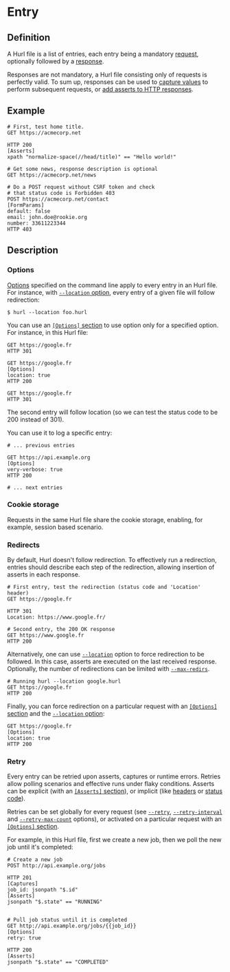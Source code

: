 # Entry

## Definition

A Hurl file is a list of entries, each entry being a mandatory [request], optionally followed by a [response].

Responses are not mandatory, a Hurl file consisting only of requests is perfectly valid. To sum up, responses can be used
to [capture values] to perform subsequent requests, or [add asserts to HTTP responses].

## Example

```hurl
# First, test home title.
GET https://acmecorp.net

HTTP 200
[Asserts]
xpath "normalize-space(//head/title)" == "Hello world!"

# Get some news, response description is optional
GET https://acmecorp.net/news

# Do a POST request without CSRF token and check
# that status code is Forbidden 403
POST https://acmecorp.net/contact
[FormParams]
default: false
email: john.doe@rookie.org
number: 33611223344
HTTP 403
```

## Description

### Options

[Options] specified on the command line apply to every entry in an Hurl file. For instance, with [`--location` option],
every entry of a given file will follow redirection:

```shell
$ hurl --location foo.hurl
```

You can use an [`[Options]` section][options] to use option only for a specified option. For instance, in this Hurl file:

```hurl
GET https://google.fr
HTTP 301

GET https://google.fr
[Options]
location: true
HTTP 200

GET https://google.fr
HTTP 301
```

The second entry will follow location (so we can test the status code to be 200 instead of 301).

You can use it to log a specific entry:

```hurl
# ... previous entries

GET https://api.example.org
[Options]
very-verbose: true
HTTP 200

# ... next entries
```

### Cookie storage

Requests in the same Hurl file share the cookie storage, enabling, for example, session based scenario.

### Redirects

By default, Hurl doesn't follow redirection. To effectively run a redirection, entries should describe each step
of the redirection, allowing insertion of asserts in each response.

```hurl
# First entry, test the redirection (status code and 'Location' header)
GET https://google.fr

HTTP 301
Location: https://www.google.fr/

# Second entry, the 200 OK response
GET https://www.google.fr
HTTP 200
```

Alternatively, one can use [`--location`] option to force redirection
to be followed. In this case, asserts are executed on the last received response. Optionally, the number of
redirections can be limited with [`--max-redirs`].

```hurl
# Running hurl --location google.hurl
GET https://google.fr
HTTP 200
```

Finally, you can force redirection on a particular request with an [`[Options]` section][options] and the [`--location` option]:

```hurl
GET https://google.fr
[Options]
location: true
HTTP 200
```

### Retry

Every entry can be retried upon asserts, captures or runtime errors. Retries allow polling scenarios and effective runs 
under flaky conditions. Asserts can be explicit (with an [`[Asserts]` section][asserts]), or implicit (like [headers] or [status code]).

Retries can be set globally for every request (see [`--retry`], [`--retry-interval`] and [`--retry-max-count`] options), 
or activated on a particular request with an [`[Options]` section][options].

For example, in this Hurl file, first we create a new job, then we poll the new job until it's completed:

```hurl
# Create a new job
POST http://api.example.org/jobs

HTTP 201
[Captures]
job_id: jsonpath "$.id"
[Asserts]
jsonpath "$.state" == "RUNNING"


# Pull job status until it is completed
GET http://api.example.org/jobs/{{job_id}}
[Options]
retry: true

HTTP 200
[Asserts]
jsonpath "$.state" == "COMPLETED"
```


[request]: /docs/request.md
[response]: /docs/response.md
[capture values]: /docs/capturing-response.md
[add asserts to HTTP responses]: /docs/asserting-response.md
[`--location`]: /docs/manual.md#location
[`--max-redirs`]: /docs/manual.md#max-redirs
[Options]: /docs/manual.md#options
[options]: /docs/request.md#options
[`--location` option]: /docs/manual.md#location
[headers]: /docs/response.md#headers
[status code]: /docs/response.md#version-status
[asserts]: /docs/response.md#asserts
[Asserts]: /docs/response.md#asserts
[`--retry`]: /docs/manual.md#retry
[`--retry-interval`]: /docs/manual.md#retry-interval
[`--retry-max-count`]: /docs/manual.md#retry-max-count

